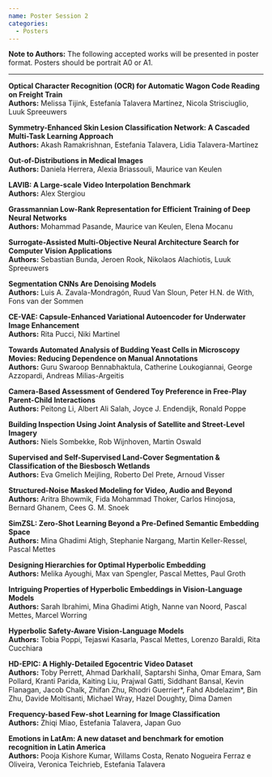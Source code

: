 ```yaml
---
name: Poster Session 2
categories:
  - Posters
---
```


**Note to Authors:** The following accepted works will be presented in poster format. Posters should be portrait A0 or A1.

-----

**Optical Character Recognition (OCR) for Automatic Wagon Code Reading on Freight Train**  
**Authors:** Melissa Tijink, Estefanía Talavera Martínez, Nicola Strisciuglio, Luuk Spreeuwers  

**Symmetry-Enhanced Skin Lesion Classification Network: A Cascaded Multi-Task Learning Approach**  
**Authors:** Akash Ramakrishnan, Estefania Talavera, Lidia Talavera-Martínez  

**Out-of-Distributions in Medical Images**  
**Authors:** Daniela Herrera, Alexia Briassouli, Maurice van Keulen  

**LAVIB: A Large-scale Video Interpolation Benchmark**  
**Authors:** Alex Stergiou  

**Grassmannian Low-Rank Representation for Efficient Training of Deep Neural Networks**  
**Authors:** Mohammad Pasande, Maurice van Keulen, Elena Mocanu  

**Surrogate-Assisted Multi-Objective Neural Architecture Search for Computer Vision Applications**  
**Authors:** Sebastian Bunda, Jeroen Rook, Nikolaos Alachiotis, Luuk Spreeuwers  

**Segmentation CNNs Are Denoising Models**  
**Authors:** Luis A. Zavala-Mondragón, Ruud Van Sloun, Peter H.N. de With, Fons van der Sommen  

**CE-VAE: Capsule-Enhanced Variational Autoencoder for Underwater Image Enhancement**  
**Authors:** Rita Pucci, Niki Martinel  

**Towards Automated Analysis of Budding Yeast Cells in Microscopy Movies: Reducing Dependence on Manual Annotations**  
**Authors:** Guru Swaroop Bennabhaktula, Catherine Loukogiannai, George Azzopardi, Andreas Milias-Argeitis  

**Camera-Based Assessment of Gendered Toy Preference in Free-Play Parent-Child Interactions**  
**Authors:** Peitong Li, Albert Ali Salah, Joyce J. Endendijk, Ronald Poppe  

**Building Inspection Using Joint Analysis of Satellite and Street-Level Imagery**  
**Authors:** Niels Sombekke, Rob Wijnhoven, Martin Oswald  

**Supervised and Self-Supervised Land-Cover Segmentation & Classification of the Biesbosch Wetlands**  
**Authors:** Eva Gmelich Meijling, Roberto Del Prete, Arnoud Visser  

**Structured-Noise Masked Modeling for Video, Audio and Beyond**  
**Authors:** Aritra Bhowmik, Fida Mohammad Thoker, Carlos Hinojosa, Bernard Ghanem, Cees G. M. Snoek  

**SimZSL: Zero-Shot Learning Beyond a Pre-Defined Semantic Embedding Space**  
**Authors:** Mina Ghadimi Atigh, Stephanie Nargang, Martin Keller-Ressel, Pascal Mettes  

**Designing Hierarchies for Optimal Hyperbolic Embedding**  
**Authors:** Melika Ayoughi, Max van Spengler, Pascal Mettes, Paul Groth  

**Intriguing Properties of Hyperbolic Embeddings in Vision-Language Models**  
**Authors:** Sarah Ibrahimi, Mina Ghadimi Atigh, Nanne van Noord, Pascal Mettes, Marcel Worring  

**Hyperbolic Safety-Aware Vision-Language Models**  
**Authors:** Tobia Poppi, Tejaswi Kasarla, Pascal Mettes, Lorenzo Baraldi, Rita Cucchiara  

**HD-EPIC: A Highly-Detailed Egocentric Video Dataset**  
**Authors:** Toby Perrett, Ahmad Darkhalil, Saptarshi Sinha, Omar Emara, Sam Pollard, Kranti Parida, Kaiting Liu, Prajwal Gatti, Siddhant Bansal, Kevin Flanagan, Jacob Chalk, Zhifan Zhu, Rhodri Guerrier*, Fahd Abdelazim*, Bin Zhu, Davide Moltisanti, Michael Wray, Hazel Doughty, Dima Damen  

**Frequency-based Few-shot Learning for Image Classification**  
**Authors:** Zhiqi Miao, Estefania Talavera, Japan Guo
 
**Emotions in LatAm: A new dataset and benchmark for emotion recognition in Latin America**  
**Authors:** Pooja Kishore Kumar, Willams Costa, Renato Nogueira Ferraz e Oliveira, Veronica Teichrieb, Estefania Talavera